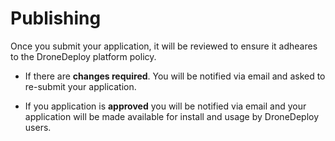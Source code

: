 # Publishing

Once you submit your application, it will be reviewed to ensure it adheares to the DroneDeploy platform policy. 

 
* If there are __changes required__. You will be notified via email and asked to re-submit your application.

* If you application is __approved__ you will be notified via email and your application will be made available for install and usage by DroneDeploy users.